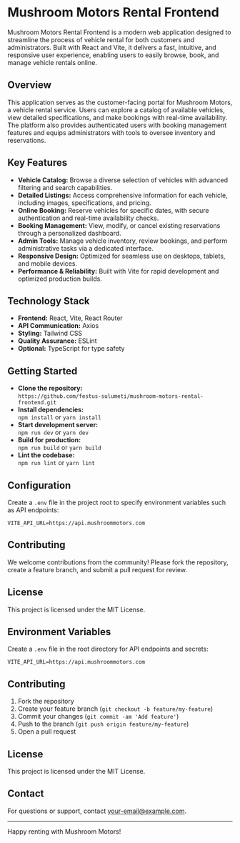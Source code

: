 # Mushroom Motors Rental Frontend

Mushroom Motors Rental Frontend is a modern web application designed to streamline the process of vehicle rental for both customers and administrators. Built with React and Vite, it delivers a fast, intuitive, and responsive user experience, enabling users to easily browse, book, and manage vehicle rentals online.

## Overview

This application serves as the customer-facing portal for Mushroom Motors, a vehicle rental service. Users can explore a catalog of available vehicles, view detailed specifications, and make bookings with real-time availability. The platform also provides authenticated users with booking management features and equips administrators with tools to oversee inventory and reservations.

## Key Features

- **Vehicle Catalog:** Browse a diverse selection of vehicles with advanced filtering and search capabilities.
- **Detailed Listings:** Access comprehensive information for each vehicle, including images, specifications, and pricing.
- **Online Booking:** Reserve vehicles for specific dates, with secure authentication and real-time availability checks.
- **Booking Management:** View, modify, or cancel existing reservations through a personalized dashboard.
- **Admin Tools:** Manage vehicle inventory, review bookings, and perform administrative tasks via a dedicated interface.
- **Responsive Design:** Optimized for seamless use on desktops, tablets, and mobile devices.
- **Performance & Reliability:** Built with Vite for rapid development and optimized production builds.

## Technology Stack

- **Frontend:** React, Vite, React Router
- **API Communication:** Axios
- **Styling:** Tailwind CSS
- **Quality Assurance:** ESLint
- **Optional:** TypeScript for type safety

## Getting Started

- **Clone the repository:**  
  `https://github.com/festus-sulumeti/mushroom-motors-rental-frontend.git`
- **Install dependencies:**  
  `npm install` or `yarn install`
- **Start development server:**  
  `npm run dev` or `yarn dev`
- **Build for production:**  
  `npm run build` or `yarn build`
- **Lint the codebase:**  
  `npm run lint` or `yarn lint`


## Configuration

Create a `.env` file in the project root to specify environment variables such as API endpoints:
```
VITE_API_URL=https://api.mushroommotors.com
```

## Contributing

We welcome contributions from the community! Please fork the repository, create a feature branch, and submit a pull request for review.

## License

This project is licensed under the MIT License.


## Environment Variables

Create a `.env` file in the root directory for API endpoints and secrets:
```
VITE_API_URL=https://api.mushroommotors.com
```

## Contributing

1. Fork the repository
2. Create your feature branch (`git checkout -b feature/my-feature`)
3. Commit your changes (`git commit -am 'Add feature'`)
4. Push to the branch (`git push origin feature/my-feature`)
5. Open a pull request

## License

This project is licensed under the MIT License.

## Contact

For questions or support, contact [your-email@example.com](mailto:your-email@example.com).

---

Happy renting with Mushroom Motors!
